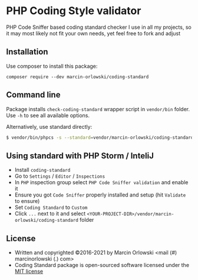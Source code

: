 # PHP Coding Style validator #

 PHP Code Sniffer based coding standard checker I use in all my projects, so it may
 most likely not fit your own needs, yet feel free to fork and adjust


## Installation ##

 Use composer to install this package:

    composer require --dev marcin-orlowski/coding-standard


## Command line ##

 Package installs `check-coding-standard` wrapper script in `vendor/bin` folder.
 Use `-h` to see all available options.

 Alternatively, use standard directly:

```bash
$ vendor/bin/phpcs -s --standard=vendor/marcin-orlowski/coding-standard/coding-standard/MarcinOrlowski/ <PATH>
```

## Using standard with PHP Storm / InteliJ ##

 * Install `coding-standard`
 * Go to `Settings` / `Editor` / `Inspections`
 * In `PHP` inspection group select `PHP Code Sniffer validation` and enable it
 * Ensure you got `Code Sniffer` properly installed and setup (hit `Validate` to ensure)
 * Set `Coding Standard` to `Custom`
 * Click `...` next to it and select `<YOUR-PROJECT-DIR>/vendor/marcin-orlowski/coding-standard` folder


## License ##

 * Written and copyrighted &copy;2016-2021 by Marcin Orlowski <mail (#) marcinorlowski (.) com>
 * Coding Standard package is open-sourced software licensed under the [MIT license](http://opensource.org/licenses/MIT)
